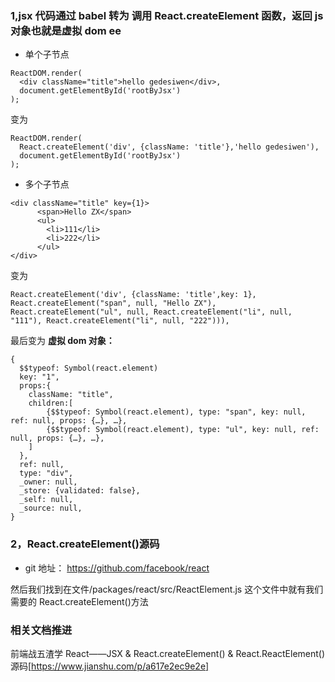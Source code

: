<!--
 * @Description:
 * @Author: xiao.zhang
 * @Date: 2020-10-27 17:37:06
 * @LastEditors: xiao.zhang
 * @LastEditTime: 2020-10-28 18:15:20
-->

### 1,jsx 代码通过 babel 转为 调用 React.createElement 函数，返回 js 对象也就是虚拟 dom ee

- 单个子节点

```
ReactDOM.render(
  <div className="title">hello gedesiwen</div>,
  document.getElementById('rootByJsx')
);
```

变为

```
ReactDOM.render(
  React.createElement('div', {className: 'title'},'hello gedesiwen'),
  document.getElementById('rootByJsx')
);
```

- 多个子节点

```
<div className="title" key={1}>
      <span>Hello ZX</span>
      <ul>
        <li>111</li>
        <li>222</li>
      </ul>
</div>
```

变为

```
React.createElement('div', {className: 'title',key: 1},
React.createElement("span", null, "Hello ZX"),
React.createElement("ul", null, React.createElement("li", null, "111"), React.createElement("li", null, "222"))),
```

最后变为
**虚拟 dom 对象：**

```
{
  $$typeof: Symbol(react.element)
  key: "1",
  props:{
    className: "title",
    children:[
        {$$typeof: Symbol(react.element), type: "span", key: null, ref: null, props: {…}, …},
        {$$typeof: Symbol(react.element), type: "ul", key: null, ref: null, props: {…}, …},
    ]
  },
  ref: null,
  type: "div",
  _owner: null,
  _store: {validated: false},
  _self: null,
  _source: null,
}
```

### 2，React.createElement()源码

- git 地址： https://github.com/facebook/react

然后我们找到在文件/packages/react/src/ReactElement.js 这个文件中就有我们需要的 React.createElement()方法

### 相关文档推进

前端战五渣学 React——JSX & React.createElement() & React.ReactElement()源码[https://www.jianshu.com/p/a617e2ec9e2e]
